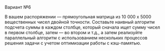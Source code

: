 Вариант №6

 В вашем распоряжении — прямоугольная матрица из 10 000 x 5000 вещественных чисел двойной точности. 
Составьте наивный алгоритм подсчета суммы в каждом столбце, который сначала ищет сумму чисел в первом столбце, 
затем — во втором и т.д., а затем реализуйте параллельный алгоритм с использованием нескольких процессов 
решения задачи с учетом оптимизации работы с кэш-памятью.